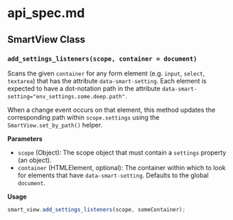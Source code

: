 
# api_spec.md

## SmartView Class
### `add_settings_listeners(scope, container = document)`

Scans the given `container` for any form element (e.g. `input`, `select`, `textarea`) that has the attribute `data-smart-setting`. Each element is expected to have a dot-notation path in the attribute `data-smart-setting="env_settings.some.deep.path"`.

When a change event occurs on that element, this method updates the corresponding path within `scope.settings` using the `SmartView.set_by_path()` helper.

**Parameters**

- `scope` (Object): The scope object that must contain a `settings` property (an object).  
- `container` (HTMLElement, optional): The container within which to look for elements that have `data-smart-setting`. Defaults to the global `document`.

**Usage**

```js
smart_view.add_settings_listeners(scope, someContainer);
```
